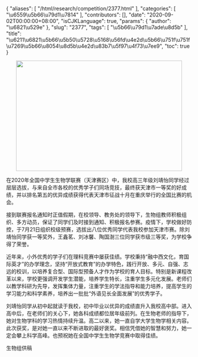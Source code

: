 {
    "aliases": [
        "/html/research/competition/2377.html"
    ],
    "categories": [
        "\u6559\u5b66\u79d1\u7814"
    ],
    "contributors": [],
    "date": "2020-09-02T00:00:00+08:00",
    "isCJKLanguage": true,
    "params": {
        "author": "\u6821\u529e"
    },
    "slug": "2377",
    "tags": [
        "\u5b66\u79d1\u7ade\u8d5b"
    ],
    "title": "\u6211\u6821\u5b66\u5b50\u5728\u5168\u56fd\u4e2d\u5b66\u751f\u751f\u7269\u5b66\u8054\u8d5b\u4e2d\u83b7\u5f97\u4f73\u7ee9",
    "toc": true
}


<img
    src="https://cdn.tfls.online/mirror/full/1b20d73a854fb93c1e6bbaec43466630367e61b1.jpg"
    style="display:block;margin-left:auto;margin-right:auto;"
    decoding="async"
    fetchpriority="auto"
    loading="lazy"
    height="300"
    width="450"
/>




  





  





在2020年全国中学生生物学联赛（天津赛区）中，我校高三年级刘靖怡同学经过层层选拔，与来自全市各校的优秀学子们同场竞技，最终获天津市一等奖的好成绩，并以排名第五的优异成绩获得代表天津市征战十月在重庆举行的全国比赛的机会。




 接到联赛报名通知时正值假期，在校领导、教务处的领导下，生物组教师积极组织、多方动员，保证了同学们及时接到通知、积极报名参赛。疫情下，学校做好防控，于7月21日组织校级预赛，选拔出八位优秀同学代表我校参加天津市赛。除刘靖怡同学获一等奖外，王鑫茗、刘冰馨、陶国澍三位同学获市级三等奖，为学校争得了荣誉。




近年来，小外优秀的学子们在理科竞赛中屡获佳绩。学校秉持“融中西文化，育国际英才”的办学理念，坚持“开放式教育”的办学特色，践行开放、多元、自强、志远的校训，以培养复合型、国际型预备人才作为学校的育人目标。特别是新课程改革以来，学校更强调开发学生潜能，培养学生特长，注重学生多元化发展。老师们以教学科研为先导，发挥集体力量，注重学生的学法指导和能力培养，提高学生的学习能力和科学素养，培养出一批批“外语见长全面发展”的优秀学子。




刘靖怡同学从初中起就读于我校，初中毕业以优异的成绩直升入我校高中部。进入高中后，在老师们的关心下，她各科成绩都位居年级前列。在生物老师的指导下，她对生物学科的学习热情持续升温。高二以来，她一直自学大学生物学相关内容。此次获奖，是对她一直以来不断进取的最好褒奖。相信凭借她的智慧和努力，她一定会攀上科学高峰。也预祝她在全国中学生生物学竞赛中取得佳绩。




生物组供稿




  





  



